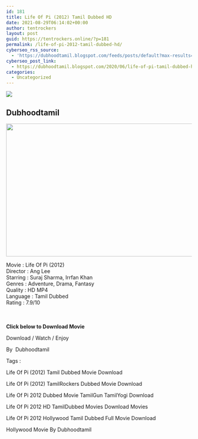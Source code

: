 ```yaml
---
id: 181
title: Life Of Pi (2012) Tamil Dubbed HD
date: 2021-08-29T06:14:02+00:00
author: tentrockers
layout: post
guid: https://tentrockers.online/?p=181
permalink: /life-of-pi-2012-tamil-dubbed-hd/
cyberseo_rss_source:
  - 'https://dubhoodtamil.blogspot.com/feeds/posts/default?max-results=150&start-index=301'
cyberseo_post_link:
  - https://dubhoodtamil.blogspot.com/2020/06/life-of-pi-tamil-dubbed-hd.html
categories:
  - Uncategorized
---
```

<div class="media_block">
  <img src="https://1.bp.blogspot.com/-8TfoOBz4qgY/XtZudVxU_UI/AAAAAAAABVU/nbPY9xlV4xA8ua-or9TBsFhz6DSKrlEbwCNcBGAsYHQ/s72-c/of-predator-tiger-d-film-ship-friend-movie-wallpaper-pi-drama-free-images-boat-animation-poster-lifepi-fantasy-shipwreck-ocean-adventure-sea-tiger-life-family-voyage-jpg.jpg" class="media_thumbnail" />
</div>

<div dir="ltr" trbidi="on" readability="23.021001615509">
  <h2>
    <span>Dubhoodtamil</span>
  </h2>
  
  <div class="separator">
    <a href="https://1.bp.blogspot.com/-8TfoOBz4qgY/XtZudVxU_UI/AAAAAAAABVU/nbPY9xlV4xA8ua-or9TBsFhz6DSKrlEbwCNcBGAsYHQ/s1600/of-predator-tiger-d-film-ship-friend-movie-wallpaper-pi-drama-free-images-boat-animation-poster-lifepi-fantasy-shipwreck-ocean-adventure-sea-tiger-life-family-voyage-jpg.jpg" imageanchor="1"><img loading="lazy" border="0" data-original-height="900" data-original-width="1600" height="360" src="https://1.bp.blogspot.com/-8TfoOBz4qgY/XtZudVxU_UI/AAAAAAAABVU/nbPY9xlV4xA8ua-or9TBsFhz6DSKrlEbwCNcBGAsYHQ/s640/of-predator-tiger-d-film-ship-friend-movie-wallpaper-pi-drama-free-images-boat-animation-poster-lifepi-fantasy-shipwreck-ocean-adventure-sea-tiger-life-family-voyage-jpg.jpg" width="640" /></a>
  </div>
  
  <p>
    <span>Movie<span> </span>:<span> </span>Life Of Pi (2012)</span><br /><span>Director<span> </span>:<span> </span>Ang Lee</span><br /><span>Starring<span> </span>:<span> </span>Suraj Sharma, Irrfan Khan</span><br /><span>Genres<span> </span>:<span> </span>Adventure, Drama, Fantasy</span><br /><span>Quality<span> </span>:<span> </span>HD MP4</span><br /><span>Language<span> </span>:<span> </span>Tamil Dubbed</span><br /><span>Rating<span> </span>:<span> </span>7.9/10</span><br /><span><br /></span><br />
  </p>
  
  <p>
    <span><b>Click below to Download Movie</b></span>
  </p>
  
  <p>
    <span>Download / Watch / Enjoy</span>
  </p>
  
  <p>
    <span>By&nbsp; Dubhoodtamil</span>
  </p>
  
  <p>
    <span>Tags :</span>
  </p>
  
  <p>
    <span>Life Of Pi (2012) Tamil Dubbed Movie Download</span>
  </p>
  
  <p>
    <span>Life Of Pi (2012) TamilRockers Dubbed Movie Download</span>
  </p>
  
  <p>
    <span>Life Of Pi 2012 Dubbed Movie TamilGun TamilYogi Download</span>
  </p>
  
  <p>
    <span>Life Of Pi 2012 HD TamilDubbed Movies Download Movies</span>
  </p>
  
  <p>
    <span>Life Of Pi 2012 Hollywood Tamil Dubbed Full Movie Download</span>
  </p>
  
  <p>
    <span>Hollywood Movie By Dubhoodtamil</span>
  </p></p>
</div>
